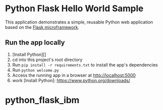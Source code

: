 # Python Flask Hello World Sample

This application demonstrates a simple, reusable Python web application based on the [Flask microframework](http://flask.pocoo.org/).

## Run the app locally

1. [Install Python][]
1. cd into this project's root directory
1. Run `pip install -r requirements.txt` to install the app's dependencies
1. Run `python welcome.py`
1. Access the running app in a browser at <http://localhost:5000>
1. work
[Install Python]: https://www.python.org/downloads/
# python_flask_ibm
